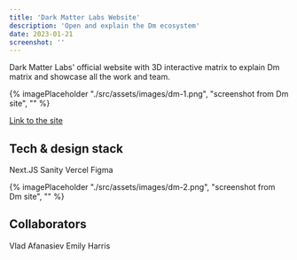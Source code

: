 ```yaml
---
title: 'Dark Matter Labs Website'
description: 'Open and explain the Dm ecosystem'
date: 2023-01-21
screenshot: ''
---
```


Dark Matter Labs' official website with 3D interactive matrix to explain Dm matrix and showcase all the work and team.

{% imagePlaceholder "./src/assets/images/dm-1.png", "screenshot from Dm site", ""  %}

[Link to the site](https://darkmatterlabs.org/)

## Tech & design stack

Next.JS
Sanity
Vercel
Figma

{% imagePlaceholder "./src/assets/images/dm-2.png", "screenshot from Dm site", ""  %}

## Collaborators

Vlad Afanasiev
Emily Harris



